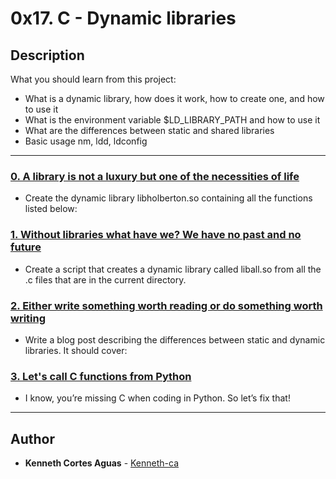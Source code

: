 # 0x17. C - Dynamic libraries

## Description
What you should learn from this project:

* What is a dynamic library, how does it work, how to create one, and how to use it
* What is the environment variable $LD_LIBRARY_PATH and how to use it
* What are the differences between static and shared libraries
* Basic usage nm, ldd, ldconfig

---

### [0. A library is not a luxury but one of the necessities of life](./libholberton.so)
* Create the dynamic library libholberton.so containing all the functions listed below:


### [1. Without libraries what have we? We have no past and no future](./1-create_dynamic_lib.sh)
* Create a script that creates a dynamic library called liball.so from all the .c files that are in the current directory.


### [2. Either write something worth reading or do something worth writing](./100-operations.so)
* Write a blog post describing the differences between static and dynamic libraries. It should cover:


### [3. Let's call C functions from Python](./101-make_me_win.sh)
* I know, you’re missing C when coding in Python. So let’s fix that!


---

## Author
* **Kenneth Cortes Aguas** - [Kenneth-ca](https://github.com/Kenneth-ca)